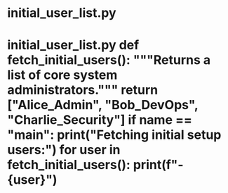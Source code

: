 # initial_user_list.py
# initial_user_list.py  def fetch_initial_users():     """Returns a list of core system administrators."""     return ["Alice_Admin", "Bob_DevOps", "Charlie_Security"]  if __name__ == "__main__":     print("Fetching initial setup users:")     for user in fetch_initial_users():         print(f"- {user}")
